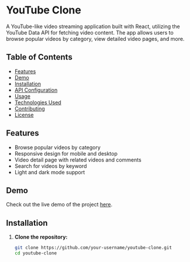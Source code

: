 # YouTube Clone

A YouTube-like video streaming application built with React, utilizing the YouTube Data API for fetching video content. The app allows users to browse popular videos by category, view detailed video pages, and more.

## Table of Contents

- [Features](#features)
- [Demo](#demo)
- [Installation](#installation)
- [API Configuration](#api-configuration)
- [Usage](#usage)
- [Technologies Used](#technologies-used)
- [Contributing](#contributing)
- [License](#license)

## Features

- Browse popular videos by category
- Responsive design for mobile and desktop
- Video detail page with related videos and comments
- Search for videos by keyword
- Light and dark mode support

## Demo

Check out the live demo of the project [here](https://your-demo-link.com).

## Installation

1. **Clone the repository:**

   ```bash
   git clone https://github.com/your-username/youtube-clone.git
   cd youtube-clone
